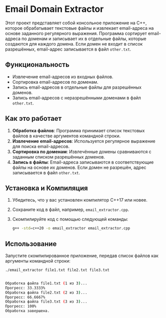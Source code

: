 # Email Domain Extractor

Этот проект представляет собой консольное приложение на C++, которое обрабатывает текстовые файлы и извлекает email-адреса на основе заданного регулярного выражения. Программа сортирует email-адреса по доменам и записывает их в отдельные файлы, которые создаются для каждого домена. Если домен не входит в список разрешённых, email-адрес записывается в файл `other.txt`.

## Функциональность

- Извлечение email-адресов из входных файлов.
- Сортировка email-адресов по доменам.
- Запись email-адресов в отдельные файлы для разрешённых доменов.
- Запись email-адресов с неразрешёнными доменами в файл `other.txt`.

## Как это работает

1. **Обработка файлов**: Программа принимает список текстовых файлов в качестве аргументов командной строки.
2. **Извлечение email-адресов**: Используется регулярное выражение для поиска email-адресов.
3. **Сортировка по доменам**: Извлечённые домены сравниваются с заданным списком разрешённых доменов.
4. **Запись в файлы**: Email-адреса записываются в соответствующие файлы на основе их доменов. Если домен не разрешён, адрес записывается в файл `other.txt`.

## Установка и Компиляция

1. Убедитесь, что у вас установлен компилятор C++17 или новее.
2. Сохраните код в файл, например, `email_extractor.cpp`.
3. Скомпилируйте код с помощью следующей команды:

    ```sh
    g++ -std=c++20 -o email_extractor email_extractor.cpp
    ```

## Использование

Запустите скомпилированное приложение, передав список файлов как аргументы командной строки:

```sh
./email_extractor file1.txt file2.txt file3.txt


Обработка файла file1.txt (1 из 3)...
Прогресс: 33.3333%
Обработка файла file2.txt (2 из 3)...
Прогресс: 66.6667%
Обработка файла file3.txt (3 из 3)...
Прогресс: 100%
Обработка завершена.
